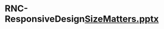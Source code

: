 # RNC-ResponsiveDesign[SizeMatters.pptx](https://github.com/CampCoding/RNC-ResponsiveDesign/files/8513487/SizeMatters.pptx)

